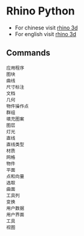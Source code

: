 # Rhino Python



- For chinese visit [rhino 3d](http://bbs.rhino3d.asia/pythonhelp/index.htm)
- For english visit [rhino 3d](https://developer.rhino3d.com/api/RhinoScriptSyntax/)

## Commands

    应用程序
    图块
    曲线
    尺寸标注
    文档
    几何
    物件操作点
    群组
    填充图案
    图层
    灯光
    直线
    直线类型
    材质
    网格
    物件
    平面
    点和向量
    选取
    曲面
    工具列
    变换
    用户数据
    用户界面
    工具
    视图